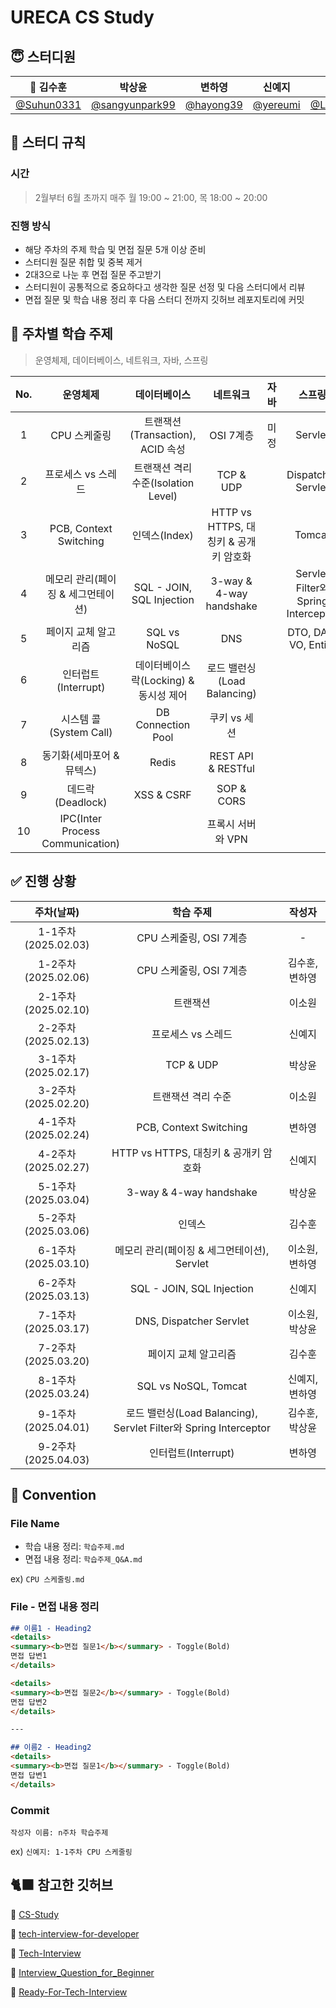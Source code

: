 # URECA CS Study
## 😇 스터디원
| 👑 김수훈 | 박상윤 | 변하영 | 신예지 | 이소원 |
|:-------:|:----:|:-----:|:----:|:----:|
| [@Suhun0331](https://github.com/Suhun0331) | [@sangyunpark99](https://github.com/sangyunpark99) | [@hayong39](https://github.com/hayong39) | [@yereumi](https://github.com/yereumi) | [@Leesowon](https://github.com/Leesowon) |

## 📍 스터디 규칙
### 시간
> 2월부터 6월 초까지 매주 월 19:00 ~ 21:00, 목 18:00 ~ 20:00

### 진행 방식
- 해당 주차의 주제 학습 및 면접 질문 5개 이상 준비
- 스터디원 질문 취합 및 중복 제거
- 2대3으로 나눈 후 면접 질문 주고받기
- 스터디원이 공통적으로 중요하다고 생각한 질문 선정 및 다음 스터디에서 리뷰
- 면접 질문 및 학습 내용 정리 후 다음 스터디 전까지 깃허브 레포지토리에 커밋

## 📑 주차별 학습 주제
> 운영체제, 데이터베이스, 네트워크, 자바, 스프링

| No. | 운영체제 | 데이터베이스 | 네트워크 | 자바 | 스프링 |
|:---:|:------:|:--------:|:------:|:---:|:----:|
| 1 | CPU 스케줄링 | 트랜잭션(Transaction), ACID 속성 | OSI 7계층 | 미정 | Servlet |
| 2 | 프로세스 vs 스레드 | 트랜잭션 격리 수준(Isolation Level) | TCP & UDP |  | Dispatcher Servlet |
| 3 | PCB, Context Switching | 인덱스(Index) | HTTP vs HTTPS, 대칭키 & 공개키 암호화 |  | Tomcat |
| 4 | 메모리 관리(페이징 & 세그먼테이션) | SQL - JOIN, SQL Injection | 3-way & 4-way handshake |  | Servlet Filter와 Spring Interceptor |
| 5 | 페이지 교체 알고리즘 | SQL vs NoSQL | DNS |  | DTO, DAO, VO, Entity |
| 6 | 인터럽트(Interrupt) | 데이터베이스 락(Locking) & 동시성 제어 | 로드 밸런싱(Load Balancing) |  |  |
| 7 | 시스템 콜(System Call) | DB Connection Pool | 쿠키 vs 세션 |  |  |
| 8 | 동기화(세마포어 & 뮤텍스) | Redis | REST API & RESTful |  |  |
| 9 | 데드락(Deadlock) | XSS & CSRF | SOP & CORS |  |  |
| 10 | IPC(Inter Process Communication) |  | 프록시 서버와 VPN |  |  |

## ✅ 진행 상황
| 주차(날짜) | 학습 주제 | 작성자 |
|:--------:|:------:|:-----:|
| 1-1주차(2025.02.03) | CPU 스케줄링, OSI 7계층 | - |
| 1-2주차(2025.02.06) | CPU 스케줄링, OSI 7계층 | 김수훈, 변하영 |
| 2-1주차(2025.02.10) | 트랜잭션 | 이소원 |
| 2-2주차(2025.02.13) | 프로세스 vs 스레드 | 신예지 |
| 3-1주차(2025.02.17) | TCP & UDP | 박상윤 |
| 3-2주차(2025.02.20) | 트랜잭션 격리 수준 | 이소원 |
| 4-1주차(2025.02.24) | PCB, Context Switching | 변하영 |
| 4-2주차(2025.02.27) | HTTP vs HTTPS, 대칭키 & 공개키 암호화 | 신예지 |
| 5-1주차(2025.03.04) | 3-way & 4-way handshake | 박상윤 |
| 5-2주차(2025.03.06) | 인덱스 | 김수훈 |
| 6-1주차(2025.03.10) | 메모리 관리(페이징 & 세그먼테이션), Servlet | 이소원, 변하영 |
| 6-2주차(2025.03.13) | SQL - JOIN, SQL Injection | 신예지 |
| 7-1주차(2025.03.17) | DNS, Dispatcher Servlet | 이소원, 박상윤 |
| 7-2주차(2025.03.20) | 페이지 교체 알고리즘 | 김수훈 |
| 8-1주차(2025.03.24) | SQL vs NoSQL, Tomcat | 신예지, 변하영 |
| 9-1주차(2025.04.01) | 로드 밸런싱(Load Balancing), Servlet Filter와 Spring Interceptor | 김수훈, 박상윤 |
| 9-2주차(2025.04.03) | 인터럽트(Interrupt) | 변하영 |

## 📌 Convention
### File Name
- 학습 내용 정리: `학습주제.md`
- 면접 내용 정리: `학습주제_Q&A.md`

ex) `CPU 스케줄링.md`

### File - 면접 내용 정리
```md
## 이름1 - Heading2
<details>
<summary><b>면접 질문1</b></summary> - Toggle(Bold)
면접 답변1
</details>

<details>
<summary><b>면접 질문2</b></summary> - Toggle(Bold)
면접 답변2
</details>

---

## 이름2 - Heading2
<details>
<summary><b>면접 질문1</b></summary> - Toggle(Bold)
면접 답변1
</details>
```

### Commit
`작성자 이름: n주차 학습주제`

ex) `신예지: 1-1주차 CPU 스케줄링`

## 🐈‍⬛ 참고한 깃허브
🔗 [CS-Study](https://github.com/jmxx219/CS-Study)

🔗 [tech-interview-for-developer](https://github.com/gyoogle/tech-interview-for-developer)

🔗 [Tech-Interview](https://github.com/VSFe/Tech-Interview)

🔗 [Interview_Question_for_Beginner](https://github.com/JaeYeopHan/Interview_Question_for_Beginner)

🔗 [Ready-For-Tech-Interview](https://github.com/WooVictory/Ready-For-Tech-Interview)
